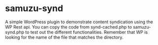 # samuzu-synd
A simple WordPress plugin to demonstrate content syndication using the WP Rest api. 
You can copy the code from synd-cached.php to samuzu-synd.php to test out the different functionalities. 
Remember that WP is looking for the name of the file that matches the directory. 

